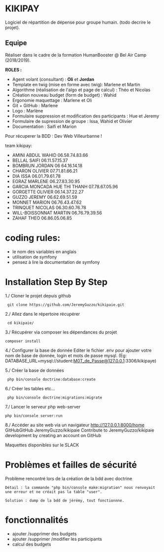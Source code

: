 KIKIPAY
========================

Logiciel de répartition de dépense pour groupe humain. 
(todo decrire le projet).


Equipe 
--------------------------
Réaliser dans le cadre de la formation HumanBooster @ Bel Air Camp (2018/2019).

__ROLES :__ 

* Agent volant (consultant) : **Oli** et **Jordan**
* Template en twig (mise en forme avec twig): Marlene et Martin 
* Algorithme (réalisation de l'algo et page de calcul) : Théo et Nicolas
* Création nouveau budget (form de budget) : Wahid
* Ergonomie maquettage : Marlene et Oli
* Git + GitHub : Marlene
* Logo : Marlène
* Formulaire suppression et modification des participants : Hue et Jeremy
* Formulaire de supression de groupe : Issa, Wahid et Olivier
* Documentation : Saifi et Marion


Pour récuperer la BDD : Dev Web Villeurbanne !


team kikipay:
                                          
* AMINI ABDUL WAHID 06.58.74.83.66                                    
* BELLAL SAIFI   06.11.57.15.37                                   
* BOMBRUN JORDAN  06 64.16.14.18                     
* CHARON OLIVIER   07.71.81.66.21                                   
* DIA ISSA 06.01.79.61.78                                   
* EGRAZ MARLENE 06.27.83.30.95                                   
* GARCIA MONCADA HUE THI THANH 07.78.67.05.96
* GORGETTE  OLIVIER 06.14.37.22.27
* GUZZO JEREMY    06.62.69.51.59
* MONNET MARION 06.76.43.47.62
* TRINQUET  NICOLAS 06.30.60.76.78 
* WILL-BOISSONNAT MARTIN 06.76.79.39.56
* ZAHAF THEO 06.86.05.06.85
                         

coding rules:
=================
    
* le nom des variables en anglais
* utilisation de symfony
* pensez à lire la documentation de symfony
    
     
    


Installation Step By Step
=========================
1./ Cloner le projet depuis github

     git clone https://github.com/JeremyGuzzo/kikipaie.git

2./ Allez dans le répertoire récupérer

     cd kikipaie/

3./ Récupérer via composer les dépendances du projet

    composer install

4./ Configurer la base de donnée
Editer le fichier .env pour ajouter votre nom de base de donnée, login et mots de passe
mysql.
(Eg: DATABASE_URL=mysql://student:M0T_de_Passe@127.0.0.1:3306/kikipaye)

5./ Créer la base de données

     php bin/console doctrine:database:create

6./ Créer les tables etc...

     php bin/console doctrine:migrations:migrate

7./ Lancer le serveur php web-server

    php bin/console server:run

8./ Accéder au site web via un navigateur
http://127.0.0.1:8000/home
GitHubGitHub
JeremyGuzzo/kikipaie
Contribute to JeremyGuzzo/kikipaie development by creating an account on GitHub


Maquettes disponibles sur le SLACK


Problèmes et failles de sécurité
=================================
Problème rencontré lors de la création de la bdd avec doctrine

    Détail : la commande "php bin/console make:migration" nous renvoyait une erreur et ne créait pas la table "user".

    Solution : dump de la bdd de jérémy, tout fonctionnne.

fonctionnalités
================

* ajouter /supprimer des budgets
* ajouter /supprimer /modifier les participants
* calcul des budgets
 






